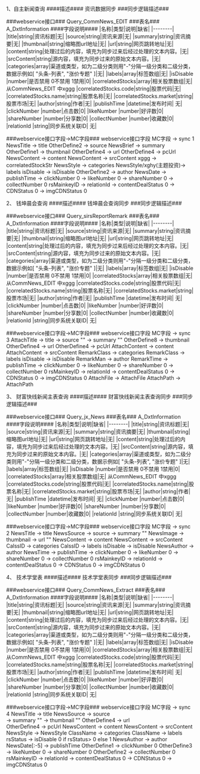 
1、自主新闻查询
####描述####
资讯数据同步
###同步逻辑描述###

###webservice接口###
Query_CommNews_EDIT
###表名###
A_DxtInformation
####字段说明####
|名称|类型|说明|缺省|
|--------|
|title|string|资讯标题|无|
|source|string|资讯来源|无|
|summary|string|资讯摘要|无|
|thumbnail|string|缩略图url地址|无|
|url|string|网页跳转地址|无|
|content|string|处理过后的内容，填充为同步过来后经过处理的文本内容。|无|
|srcContent|string|源内容，填充为同步过来的原始文本内容。|无|
|categories|array|渠道或类型，如为二级分类则用"-"分隔一级分类和二级分类，数据示例如[ "头条-列表", "涨价专题" ]|无|
|labels|array|标签数组|无|
|isDisable |number|是否禁用 0不禁用 1禁用|0|
|correlatedStocks|array|相关股票数组|无|  从CommNews_EDIT 中xggg
|correlatedStocks.code|string|股票代码|无|
|correlatedStocks.name|string|股票名称|无|
|correlatedStocks.market|string|股票市场|无|
|author|string|作者|无|
|publishTime |datetime|发布时间| 无|
|clickNumber |number|点击数|0|
|likeNumber |number|好评数|0|
|shareNumber |number|分享数|0|
|collectNumber |number|收藏数|0|
|relationId |string|同步系统关联ID| 无|

###webservice接口字段->MC字段###
	webservice接口字段				MC字段
						->			sync      1
NewsTitle				->			title
OtherDefine2	        ->       	source
NewsBrief	            ->       	summary
OtherDefine1	        ->      	thumbnail
OtherDefine4            ->       	url
OtherDefine4 			->			pcUrl
NewsContent		        ->     		content
NewsContent	            ->     		srcContent
xggg					->			correlatedStockStr
NewsStyle	            ->       	categories
NewsStyle/xghy(主题投资)->      	labels
isDisable	            ->       	isDisable
OtherDefine2            ->      	author
NewsDate                ->      	publishTime
						->			clickNumber		0
	                    ->       	likeNumber		0
	                    ->       	shareNumber		0
	                    ->       	collectNumber    0
rsMainkeyID             ->       	relationId
						-> 			contentDealStatus    0
	                    ->         	CDNStatus			0
	                    ->         	imgCDNStatus		0



2、 钱坤晨会查询
####描述####
钱坤晨会查询同步
###同步逻辑描述###

###webservice接口###
Query_sirsReportRemark
###表名###
A_DxtInformation
####字段说明####
|名称|类型|说明|缺省|
|--------|
|title|string|资讯标题|无|
|source|string|资讯来源|无|
|summary|string|资讯摘要|无|
|thumbnail|string|缩略图url地址|无|
|url|string|网页跳转地址|无|
|content|string|处理过后的内容，填充为同步过来后经过处理的文本内容。|无|
|srcContent|string|源内容，填充为同步过来的原始文本内容。|无|
|categories|array|渠道或类型，如为二级分类则用"-"分隔一级分类和二级分类，数据示例如[ "头条-列表", "涨价专题" ]|无|
|labels|array|标签数组|无|
|isDisable |number|是否禁用 0不禁用 1禁用|0|
|correlatedStocks|array|相关股票数组|无|  从CommNews_EDIT 中xggg
|correlatedStocks.code|string|股票代码|无|
|correlatedStocks.name|string|股票名称|无|
|correlatedStocks.market|string|股票市场|无|
|author|string|作者|无|
|publishTime |datetime|发布时间| 无|
|clickNumber |number|点击数|0|
|likeNumber |number|好评数|0|
|shareNumber |number|分享数|0|
|collectNumber |number|收藏数|0|
|relationId |string|同步系统关联ID| 无|

###webservice接口字段->MC字段###
	webservice接口字段				MC字段
						->			sync      3
AttachTitle				->			title
						->       	source   ""
						->       	summary		""
OtherDefine8	        ->      	thumbnail
OtherDefine4            ->       	url
OtherDefine4 			->			pcUrl
AttachContent		    ->     		content
AttachContent	        ->     		srcContent
RemarkClass	            ->       	categories
RemarkClass				->      	labels
isDisable	            ->       	isDisable
RemarkMan           	->      	author
RemarkTime              ->      	publishTime
						->			clickNumber		0
	                    ->       	likeNumber		0
	                    ->       	shareNumber		0
	                    ->       	collectNumber    0
rsMainkeyID             ->       	relationId
						-> 			contentDealStatus    0
	                    ->         	CDNStatus			0
	                    ->         	imgCDNStatus		0
AttachFile				->			AttachFile
AttachPath              ->         	AttachPath


3、 财富快线新闻主表查询
####描述####
财富快线新闻主表查询同步
###同步逻辑描述###

###webservice接口###
Query_jx_News
###表名###
A_DxtInformation
####字段说明####
|名称|类型|说明|缺省|
|--------|
|title|string|资讯标题|无|
|source|string|资讯来源|无|
|summary|string|资讯摘要|无|
|thumbnail|string|缩略图url地址|无|
|url|string|网页跳转地址|无|
|content|string|处理过后的内容，填充为同步过来后经过处理的文本内容。|无|
|srcContent|string|源内容，填充为同步过来的原始文本内容。|无|
|categories|array|渠道或类型，如为二级分类则用"-"分隔一级分类和二级分类，数据示例如[ "头条-列表", "涨价专题" ]|无|
|labels|array|标签数组|无|
|isDisable |number|是否禁用 0不禁用 1禁用|0|
|correlatedStocks|array|相关股票数组|无|  从CommNews_EDIT 中xggg
|correlatedStocks.code|string|股票代码|无|
|correlatedStocks.name|string|股票名称|无|
|correlatedStocks.market|string|股票市场|无|
|author|string|作者|无|
|publishTime |datetime|发布时间| 无|
|clickNumber |number|点击数|0|
|likeNumber |number|好评数|0|
|shareNumber |number|分享数|0|
|collectNumber |number|收藏数|0|
|relationId |string|同步系统关联ID| 无|

###webservice接口字段->MC字段###
	webservice接口字段				MC字段
						->			sync      2
NewsTitle				->			title
NewsSource				->       	source
						->       	summary		""
NewsImage	        	->      	thumbnail
						->       	url     ""
NewsContent		    	->     		content
NewsContent	        	->     		srcContent
CalssID	            	->       	categories
CalssID					->      	labels
isDisable	            ->       	isDisable
NewsAuthor           	->      	author
NewsTime              	->      	publishTime
						->			clickNumber		0
	                    ->       	likeNumber		0
	                    ->       	shareNumber		0
	                    ->       	collectNumber    0
rsMainkeyID             ->       	relationId
						-> 			contentDealStatus    0
	                    ->         	CDNStatus			0
	                    ->         	imgCDNStatus		0


4、 技术学堂表
####描述####
技术学堂表同步
###同步逻辑描述###

###webservice接口###
Query_CommNews_Extract
###表名###
A_DxtInformation
####字段说明####
|名称|类型|说明|缺省|
|--------|
|title|string|资讯标题|无|
|source|string|资讯来源|无|
|summary|string|资讯摘要|无|
|thumbnail|string|缩略图url地址|无|
|url|string|网页跳转地址|无|
|content|string|处理过后的内容，填充为同步过来后经过处理的文本内容。|无|
|srcContent|string|源内容，填充为同步过来的原始文本内容。|无|
|categories|array|渠道或类型，如为二级分类则用"-"分隔一级分类和二级分类，数据示例如[ "头条-列表", "涨价专题" ]|无|
|labels|array|标签数组|无|
|isDisable |number|是否禁用 0不禁用 1禁用|0|
|correlatedStocks|array|相关股票数组|无|  从CommNews_EDIT 中xggg
|correlatedStocks.code|string|股票代码|无|
|correlatedStocks.name|string|股票名称|无|
|correlatedStocks.market|string|股票市场|无|
|author|string|作者|无|
|publishTime |datetime|发布时间| 无|
|clickNumber |number|点击数|0|
|likeNumber |number|好评数|0|
|shareNumber |number|分享数|0|
|collectNumber |number|收藏数|0|
|relationId |string|同步系统关联ID| 无|

###webservice接口字段->MC字段###
	webservice接口字段				MC字段
						->			sync      4
NewsTitle				->			title
NewsSource				->       	source  
						->       	summary		""
						->      	thumbnail     ""
OtherDefine4			->       	url    
OtherDefine4			-> 			pcUrl
NewsContent		    	->     		content
NewsContent	        	->     		srcContent
NewsStyle				->			NewsStyle
ClassName	            ->       	categories
ClassName				->      	labels
rsStatus	            ->       	isDisable    	0 if rsStatus> 0  else  1
NewsAuthor           	->      	author
NewsDate[:-5]           ->      	publishTime
OtherDefine1			->			clickNumber		0
OtherDefine3	        ->       	likeNumber		0
	                    ->       	shareNumber		0
OtherDefine2	        ->       	collectNumber    0
rsMainkeyID             ->       	relationId
						-> 			contentDealStatus    0
	                    ->         	CDNStatus			0
	                    ->         	imgCDNStatus		0



